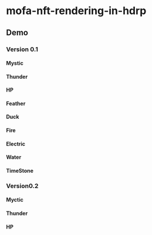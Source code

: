 # mofa-nft-rendering-in-hdrp

## Demo
### Version 0.1
#### Mystic
#### Thunder
#### HP
#### Feather
#### Duck
#### Fire
#### Electric
#### Water
#### TimeStone

### Version0.2
#### Myctic
#### Thunder
#### HP
